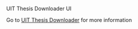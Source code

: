 UIT Thesis Downloader UI 

Go to [UIT Thesis Downloader](https://toilacube.github.io/thesis-downloader/) for more information